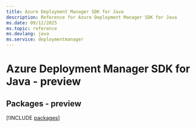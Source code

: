 ```yaml
---
title: Azure Deployment Manager SDK for Java
description: Reference for Azure Deployment Manager SDK for Java
ms.date: 09/12/2025
ms.topic: reference
ms.devlang: java
ms.service: deploymentmanager
---
```

# Azure Deployment Manager SDK for Java - preview
## Packages - preview
[!INCLUDE [packages](deployment-manager-index.md)]